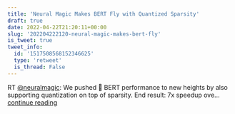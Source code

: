```yaml
---
title: 'Neural Magic Makes BERT Fly with Quantized Sparsity'
draft: true
date: 2022-04-22T21:20:11+00:00
slug: '202204222120-neural-magic-makes-bert-fly'
is_tweet: true
tweet_info:
  id: '1517508568152346625'
  type: 'retweet'
  is_thread: False
---
```




RT [@neuralmagic](https://x.com/neuralmagic): We pushed 🤗 BERT performance to new heights by also supporting quantization on top of sparsity. End result: 7x speedup ove… [continue reading](https://x.com/sytelus/status/1517508568152346625)
